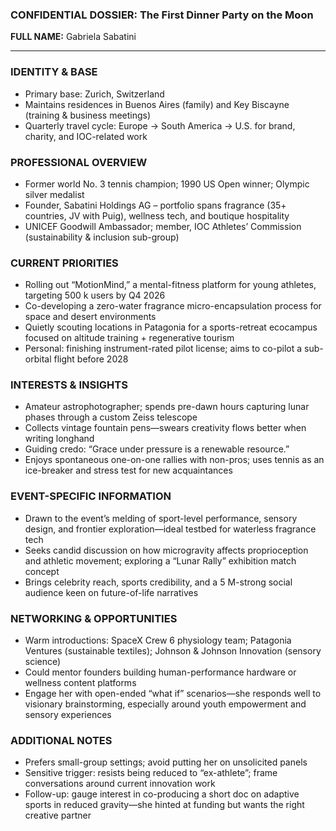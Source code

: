 ### CONFIDENTIAL DOSSIER: The First Dinner Party on the Moon

**FULL NAME:** Gabriela Sabatini

---
### IDENTITY & BASE
- Primary base: Zurich, Switzerland  
- Maintains residences in Buenos Aires (family) and Key Biscayne (training & business meetings)  
- Quarterly travel cycle: Europe → South America → U.S. for brand, charity, and IOC-related work

### PROFESSIONAL OVERVIEW
- Former world No. 3 tennis champion; 1990 US Open winner; Olympic silver medalist  
- Founder, Sabatini Holdings AG – portfolio spans fragrance (35+ countries, JV with Puig), wellness tech, and boutique hospitality  
- UNICEF Goodwill Ambassador; member, IOC Athletes’ Commission (sustainability & inclusion sub-group)

### CURRENT PRIORITIES
- Rolling out “MotionMind,” a mental-fitness platform for young athletes, targeting 500 k users by Q4 2026  
- Co-developing a zero-water fragrance micro-encapsulation process for space and desert environments  
- Quietly scouting locations in Patagonia for a sports-retreat ecocampus focused on altitude training + regenerative tourism  
- Personal: finishing instrument-rated pilot license; aims to co-pilot a sub-orbital flight before 2028

### INTERESTS & INSIGHTS
- Amateur astrophotographer; spends pre-dawn hours capturing lunar phases through a custom Zeiss telescope  
- Collects vintage fountain pens—swears creativity flows better when writing longhand  
- Guiding credo: “Grace under pressure is a renewable resource.”  
- Enjoys spontaneous one-on-one rallies with non-pros; uses tennis as an ice-breaker and stress test for new acquaintances

### EVENT-SPECIFIC INFORMATION
- Drawn to the event’s melding of sport-level performance, sensory design, and frontier exploration—ideal testbed for waterless fragrance tech  
- Seeks candid discussion on how microgravity affects proprioception and athletic movement; exploring a “Lunar Rally” exhibition match concept  
- Brings celebrity reach, sports credibility, and a 5 M-strong social audience keen on future-of-life narratives

### NETWORKING & OPPORTUNITIES
- Warm introductions: SpaceX Crew 6 physiology team; Patagonia Ventures (sustainable textiles); Johnson & Johnson Innovation (sensory science)  
- Could mentor founders building human-performance hardware or wellness content platforms  
- Engage her with open-ended “what if” scenarios—she responds well to visionary brainstorming, especially around youth empowerment and sensory experiences

### ADDITIONAL NOTES
- Prefers small-group settings; avoid putting her on unsolicited panels  
- Sensitive trigger: resists being reduced to “ex-athlete”; frame conversations around current innovation work  
- Follow-up: gauge interest in co-producing a short doc on adaptive sports in reduced gravity—she hinted at funding but wants the right creative partner